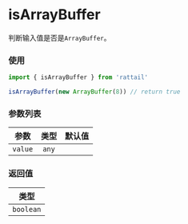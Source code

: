 # isArrayBuffer

判断输入值是否是`ArrayBuffer`。

### 使用

```ts
import { isArrayBuffer } from 'rattail'

isArrayBuffer(new ArrayBuffer(8)) // return true
```

### 参数列表

| 参数    | 类型  | 默认值 |
| ------- | :---: | -----: |
| `value` | `any` |        |

### 返回值

|   类型    |
| :-------: |
| `boolean` |
